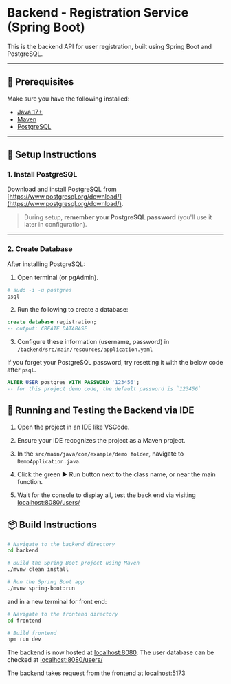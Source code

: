 # Backend - Registration Service (Spring Boot)

This is the backend API for user registration, built using Spring Boot and PostgreSQL.

---

## 🚀 Prerequisites

Make sure you have the following installed:

- [Java 17+](https://adoptium.net/en-GB/)
- [Maven](https://maven.apache.org/install.html)
- [PostgreSQL](https://www.postgresql.org/download/)

---

## 🐘 Setup Instructions

### 1. Install PostgreSQL

Download and install PostgreSQL from [https://www.postgresql.org/download/](https://www.postgresql.org/download/).

> During setup, **remember your PostgreSQL password** (you'll use it later in configuration).

---

### 2. Create Database

After installing PostgreSQL:

1. Open terminal (or pgAdmin).
```bash
# sudo -i -u postgres 
psql
```

2. Run the following to create a database:

```sql
create database registration;
-- output: CREATE DATABASE
```

3. Configure these information (username, password) in `/backend/src/main/resources/application.yaml`

If you forget your PostgreSQL password, try resetting it with the below code after `psql`.

```sql
ALTER USER postgres WITH PASSWORD '123456';
-- for this project demo code, the default password is `123456` 
```

## 🧪 Running and Testing the Backend via IDE
1. Open the project in an IDE like VSCode.

2. Ensure your IDE recognizes the project as a Maven project.

3. In the `src/main/java/com/example/demo folder`, navigate to `DemoApplication.java`.

4. Click the green ▶️ Run button next to the class name, or near the main function.

5. Wait for the console to display all, test the back end via visiting [localhost:8080/users/](http://localhost:8080/users/)


## 📦 Build Instructions

```bash
# Navigate to the backend directory
cd backend

# Build the Spring Boot project using Maven
./mvnw clean install
```


```bash
# Run the Spring Boot app
./mvnw spring-boot:run
```

and in a new terminal for front end:
```bash
# Navigate to the frontend directory
cd frontend

# Build frontend
npm run dev
```

The backend is now hosted at [localhost:8080](http://localhost:8080). The user database can be checked at [localhost:8080/users/](http://localhost:8080/users/)

The backend takes request from the frontend at [localhost:5173](http://localhost:5173)
